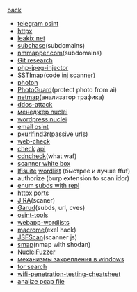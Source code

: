 [back](../../README.md)
- [telegram osint](https://github.com/drego85/tosint)
- [httpx](https://github.com/projectdiscovery/httpx)
- [leakix.net](https://leakix.net/)
- [subchase](https://github.com/tokiakasu/subchase)(subdomains)
- [nmmapper.com](https://www.nmmapper.com/sys/tools/subdomainfinder/)(subdomains)
- [Git research](https://github.com/internetwache/GitTools)
- [php-jpeg-injector](https://github.com/dlegs/php-jpeg-injector)
- [SSTImap](https://github.com/vladko312/SSTImap)(code inj scanner)
- [photon](https://github.com/s0md3v/Photon)
- [PhotoGuard](https://github.com/MadryLab/photoguard)(protect photo from ai)
- [netmap](https://github.com/lmsecure/LMS.NetMap)(анализатор трафика)
- [ddos-attack](https://github.com/karthik558/ddos-attack)
- [менеджер nuclei](https://github.com/xm1k3/cent)
- [wordpress nuclei](https://github.com/topscoder/nuclei-wordfence-cve)
- [email osint](https://epieos.com/)
- [pxurlfind3r](https://github.com/hueristiq/xurlfind3r)(passive urls)
- [web-check](https://web-check.as93.net/)
- [check](https://api-guesser.netlify.app/) [api](https://github.com/streaak/keyhacks)
- [cdncheck](https://github.com/projectdiscovery/cdncheck)(what waf)
- [scanner white box](https://github.com/bearer/bearer)
- [lfisuite](https://github.com/D35m0nd142/LFISuite) [wordlist](/usr/share/seclists/Fuzzing/LFI) (быстрее и лучше ffuf)
- authorize (burp extension to scan idor)
- [enum subds with repl](./src_for_src/subds.md)
- [httpx ports](./src_for_src/httpx_ports.md)
- [JIRA](./src_for_src/jira.md)(scaner)
- [Garud](https://github.com/R0X4R/Garud)(subds, url, cves)
- [osint-tools](https://github.com/wddadk/Offensive-OSINT-Tools)
- [webapp-wordlists](https://github.com/p0dalirius/webapp-wordlists)
- [macrome](https://github.com/michaelweber/Macrome)(exel hack)
- [JSFScan](https://github.com/KathanP19/JSFScan.sh)(scanner js)
- [smap](https://github.com/s0md3v/Smap)(nmap with shodan)
- [NucleiFuzzer](https://github.com/0xKayala/NucleiFuzzer)
- [механизмы закрепления в windows](https://persistence-info.github.io/)
- [tor search](./src_for_src/tor_search_en.md)
- [wifi-penetration-testing-cheatsheet](https://github.com/ivan-sincek/wifi-penetration-testing-cheat-sheet)
- [analize pcap file](https://apackets.com/upload)